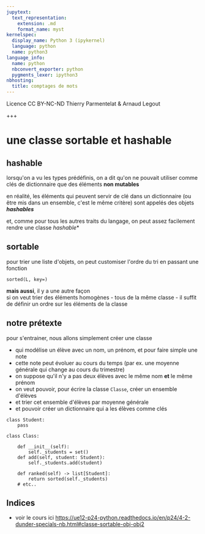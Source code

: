 ```yaml
---
jupytext:
  text_representation:
    extension: .md
    format_name: myst
kernelspec:
  display_name: Python 3 (ipykernel)
  language: python
  name: python3
language_info:
  name: python
  nbconvert_exporter: python
  pygments_lexer: ipython3
nbhosting:
  title: comptages de mots
---
```


<div class="licence">
<span>Licence CC BY-NC-ND</span>
<span>Thierry Parmentelat &amp; Arnaud Legout</span>
</div>

+++

# une classe sortable et hashable


## hashable

lorsqu'on a vu les types prédéfinis, on a dit qu'on ne pouvait utiliser comme clés de dictionnaire que des éléments **non mutables**

en réalité, les éléments qui peuvent servir de clé dans un dictionnaire (ou être mis dans un ensemble, c'est le même critère) sont appelés des objets ***hashables***

et, comme pour tous les autres traits du langage, on peut assez facilement rendre une classe *hashable**

## sortable

pour trier une liste d'objets, on peut customiser l'ordre du tri en passant une fonction

`sorted(L, key=)`

**mais aussi**, il y a une autre façon  
si on veut trier des éléments homogènes - tous de la même classe - il suffit de définir un ordre sur les éléments de la classe

## notre prétexte

pour s'entrainer, nous allons simplement créer une classe

- qui modélise un élève avec un nom, un prénom, et pour faire simple une note 
- cette note peut évoluer au cours du temps (par ex. une moyenne générale qui change au cours du trimestre)
- on suppose qu'il n'y a pas deux élèves avec le même nom **et** le même prénom
- on veut pouvoir, pour écrire la classe `Classe`, créer un ensemble d'élèves
- et trier cet ensemble d'élèves par moyenne générale
- et pouvoir créer un dictionnaire qui a les élèves comme clés

```{code-cell} ipython3
class Student:
    pass
```

```{code-cell} ipython3
class Class:

    def __init__(self):
        self._students = set()
    def add(self, student: Student):
        self._students.add(student)

    def ranked(self) -> list[Student]:
        return sorted(self._students)
    # etc..
```

## Indices

* voir le cours ici
  https://ue12-p24-python.readthedocs.io/en/p24/4-2-dunder-specials-nb.html#classe-sortable-obj-obj2
